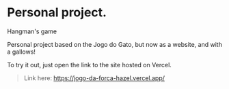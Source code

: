 # Personal project.

Hangman's game

Personal project based on the Jogo do Gato, but now as a website, and with a gallows!

To try it out, just open the link to the site hosted on Vercel.
> Link here: https://jogo-da-forca-hazel.vercel.app/